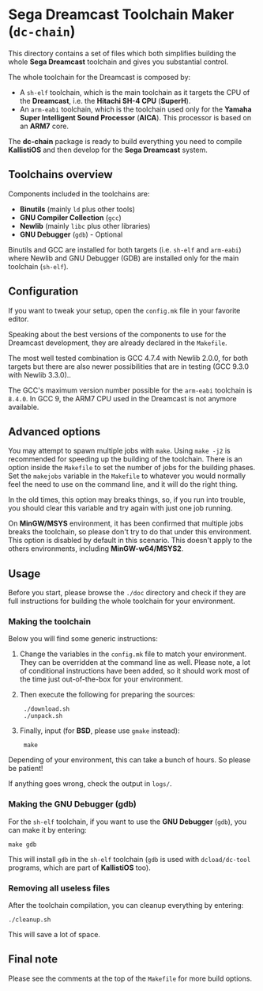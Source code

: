 # Sega Dreamcast Toolchain Maker (`dc-chain`)

This directory contains a set of files which both simplifies building the whole 
**Sega Dreamcast** toolchain and gives you substantial control.

The whole toolchain for the Dreamcast is composed by:

- A `sh-elf` toolchain, which is the main toolchain as it targets the CPU of the 
**Dreamcast**, i.e. the **Hitachi SH-4 CPU** (**SuperH**).
- An `arm-eabi` toolchain, which is the toolchain used only for the **Yamaha
Super Intelligent Sound Processor** (**AICA**). This processor is based
on an **ARM7** core.

The **dc-chain** package is ready to build everything you need to compile
**KallistiOS** and then develop for the **Sega Dreamcast** system.

## Toolchains overview

Components included in the toolchains are:

- **Binutils** (mainly `ld` plus other tools)
- **GNU Compiler Collection** (`gcc`)
- **Newlib** (mainly `libc` plus other libraries)
- **GNU Debugger** (`gdb`) - Optional

Binutils and GCC are installed for both targets (i.e. `sh-elf` and `arm-eabi`)
where Newlib and GNU Debugger (GDB) are installed only for the main
toolchain (`sh-elf`).

## Configuration

If you want to tweak your setup, open the `config.mk` file in your favorite
editor.

Speaking about the best versions of the components to use for the Dreamcast
development, they are already declared in the `Makefile`.

The most well tested combination is GCC 4.7.4 with Newlib 2.0.0, for both
targets but there are also newer possibilities that are in testing (GCC 9.3.0
with Newlib 3.3.0)..

The GCC's maximum version number possible for the `arm-eabi` toolchain is
`8.4.0`. In GCC 9, the ARM7 CPU used in the Dreamcast is not anymore available.

## Advanced options

You may attempt to spawn multiple jobs with `make`. Using `make -j2` is
recommended for speeding up the building of the toolchain. There is an option 
inside the `Makefile` to set the number of jobs for the building phases.
Set the `makejobs` variable in the `Makefile` to whatever you would normally
feel the need to use on the command line, and it will do the right thing.

In the old times, this option may breaks things, so, if you run into
trouble, you should clear this variable and try again with just one
job running.

On **MinGW/MSYS** environment, it has been confirmed that multiple jobs breaks
the toolchain, so please don't try to do that under this environment. This
option is disabled by default in this scenario. This doesn't apply to the
others environments, including **MinGW-w64/MSYS2**.

## Usage

Before you start, please browse the `./doc` directory and check if they are
full instructions for building the whole toolchain for your environment.

### Making the toolchain

Below you will find some generic instructions:

1. Change the variables in the `config.mk` file to match your environment. 
   They can be overridden at the command line as well. Please note, a lot of
   conditional instructions have been added, so it should work most of the time
   just out-of-the-box for your environment.

2. Then execute the following for preparing the sources:

		./download.sh
		./unpack.sh

3. Finally, input (for **BSD**, please use `gmake` instead):

		make
	
Depending of your environment, this can take a bunch of hours. So please be
patient!

If anything goes wrong, check the output in `logs/`.

### Making the GNU Debugger (gdb)

For the `sh-elf` toolchain, if you want to use the **GNU Debugger** (`gdb`),
you can make it by entering:

	make gdb

This will install `gdb` in the `sh-elf` toolchain (`gdb` is used with
`dcload/dc-tool` programs, which are part of **KallistiOS** too).

### Removing all useless files

After the toolchain compilation, you can cleanup everything by entering:

	./cleanup.sh

This will save a lot of space.

## Final note

Please see the comments at the top of the `Makefile` for more build options.
